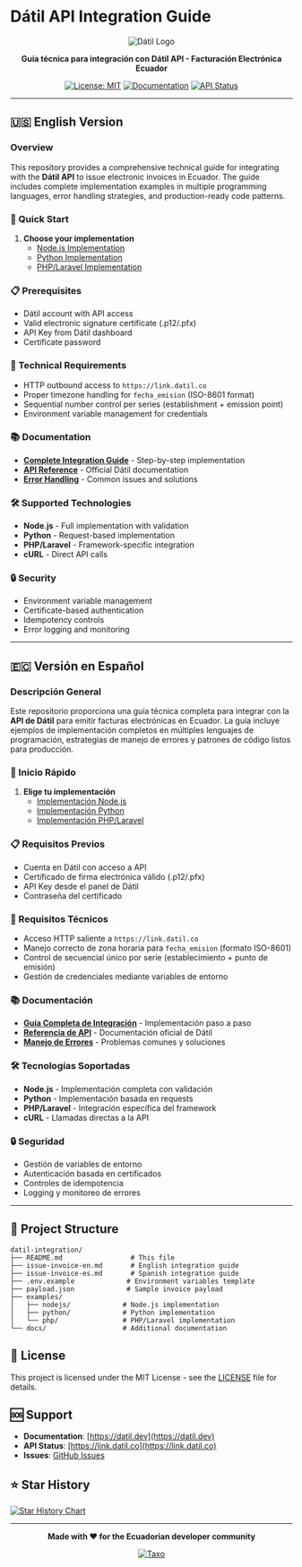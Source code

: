 # Dátil API Integration Guide

<div align="center">

![Dátil Logo](https://app.taxo.ws/logo-dark.svg)

**Guía técnica para integración con Dátil API - Facturación Electrónica Ecuador**

[![License: MIT](https://img.shields.io/badge/License-MIT-yellow.svg)](https://opensource.org/licenses/MIT)
[![Documentation](https://img.shields.io/badge/docs-Dátil-blue.svg)](https://datil.dev)
[![API Status](https://img.shields.io/badge/API-Active-green.svg)](https://link.datil.co)

</div>

---

## 🇺🇸 English Version

### Overview

This repository provides a comprehensive technical guide for integrating with the **Dátil API** to issue electronic invoices in Ecuador. The guide includes complete implementation examples in multiple programming languages, error handling strategies, and production-ready code patterns.

### 🚀 Quick Start

1. **Choose your implementation**
   - [Node.js Implementation](issue-invoice-en.md#nodejs-implementation)
   - [Python Implementation](issue-invoice-en.md#python-implementation)
   - [PHP/Laravel Implementation](issue-invoice-en.md#php-implementation)

### 📋 Prerequisites

- Dátil account with API access
- Valid electronic signature certificate (.p12/.pfx)
- API Key from Dátil dashboard
- Certificate password

### 🔧 Technical Requirements

- HTTP outbound access to `https://link.datil.co`
- Proper timezone handling for `fecha_emision` (ISO-8601 format)
- Sequential number control per series (establishment + emission point)
- Environment variable management for credentials

### 📚 Documentation

- **[Complete Integration Guide](issue-invoice-en.md)** - Step-by-step implementation
- **[API Reference](https://datil.dev/#facturas)** - Official Dátil documentation
- **[Error Handling](issue-invoice-en.md#error-handling)** - Common issues and solutions

### 🛠️ Supported Technologies

- **Node.js** - Full implementation with validation
- **Python** - Request-based implementation
- **PHP/Laravel** - Framework-specific integration
- **cURL** - Direct API calls

### 🔒 Security

- Environment variable management
- Certificate-based authentication
- Idempotency controls
- Error logging and monitoring

---

## 🇪🇨 Versión en Español

### Descripción General

Este repositorio proporciona una guía técnica completa para integrar con la **API de Dátil** para emitir facturas electrónicas en Ecuador. La guía incluye ejemplos de implementación completos en múltiples lenguajes de programación, estrategias de manejo de errores y patrones de código listos para producción.

### 🚀 Inicio Rápido

1. **Elige tu implementación**
   - [Implementación Node.js](issue-invoice-es.md#implementación-nodejs)
   - [Implementación Python](issue-invoice-es.md#implementación-python)
   - [Implementación PHP/Laravel](issue-invoice-es.md#implementación-php)

### 📋 Requisitos Previos

- Cuenta en Dátil con acceso a API
- Certificado de firma electrónica válido (.p12/.pfx)
- API Key desde el panel de Dátil
- Contraseña del certificado

### 🔧 Requisitos Técnicos

- Acceso HTTP saliente a `https://link.datil.co`
- Manejo correcto de zona horaria para `fecha_emision` (formato ISO-8601)
- Control de secuencial único por serie (establecimiento + punto de emisión)
- Gestión de credenciales mediante variables de entorno

### 📚 Documentación

- **[Guía Completa de Integración](issue-invoice-es.md)** - Implementación paso a paso
- **[Referencia de API](https://datil.dev/#facturas)** - Documentación oficial de Dátil
- **[Manejo de Errores](issue-invoice-es.md#manejo-de-errores)** - Problemas comunes y soluciones

### 🛠️ Tecnologías Soportadas

- **Node.js** - Implementación completa con validación
- **Python** - Implementación basada en requests
- **PHP/Laravel** - Integración específica del framework
- **cURL** - Llamadas directas a la API

### 🔒 Seguridad

- Gestión de variables de entorno
- Autenticación basada en certificados
- Controles de idempotencia
- Logging y monitoreo de errores

---

## 📁 Project Structure

```
datil-integration/
├── README.md                 # This file
├── issue-invoice-en.md       # English integration guide
├── issue-invoice-es.md       # Spanish integration guide
├── .env.example             # Environment variables template
├── payload.json             # Sample invoice payload
├── examples/
│   ├── nodejs/             # Node.js implementation
│   ├── python/             # Python implementation
│   └── php/                # PHP/Laravel implementation
└── docs/                   # Additional documentation
```

## 📄 License

This project is licensed under the MIT License - see the [LICENSE](LICENSE) file for details.

## 🆘 Support

- **Documentation**: [https://datil.dev](https://datil.dev)
- **API Status**: [https://link.datil.co](https://link.datil.co)
- **Issues**: [GitHub Issues](https://github.com/your-username/datil-integration/issues)

## ⭐ Star History

[![Star History Chart](https://api.star-history.com/svg?repos=your-username/datil-integration&type=Date)](https://star-history.com/#your-username/datil-integration&Date)

---

<div align="center">

**Made with ❤️ for the Ecuadorian developer community**

[![Taxo](https://app.taxo.ws/logo-dark.svg)](https://datil.dev)

</div>
